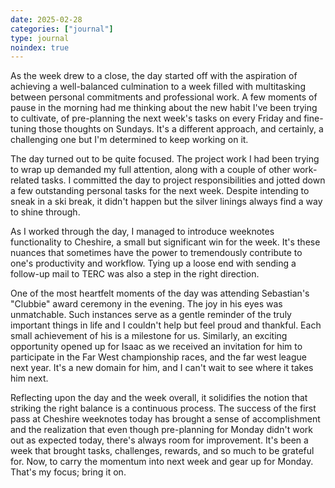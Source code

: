 ```yaml
---
date: 2025-02-28
categories: ["journal"]
type: journal
noindex: true
---
```


As the week drew to a close, the day started off with the aspiration of achieving a well-balanced culmination to a week filled with multitasking between personal commitments and professional work. A few moments of pause in the morning had me thinking about the new habit I've been trying to cultivate, of pre-planning the next week's tasks on every Friday and fine-tuning those thoughts on Sundays. It's a different approach, and certainly, a challenging one but I'm determined to keep working on it.

The day turned out to be quite focused. The project work I had been trying to wrap up demanded my full attention, along with a couple of other work-related tasks. I committed the day to project responsibilities and jotted down a few outstanding personal tasks for the next week. Despite intending to sneak in a ski break, it didn't happen but the silver linings always find a way to shine through.

As I worked through the day, I managed to introduce weeknotes functionality to Cheshire, a small but significant win for the week. It's these nuances that sometimes have the power to tremendously contribute to one's productivity and workflow. Tying up a loose end with sending a follow-up mail to TERC was also a step in the right direction.

One of the most heartfelt moments of the day was attending Sebastian's "Clubbie" award ceremony in the evening. The joy in his eyes was unmatchable. Such instances serve as a gentle reminder of the truly important things in life and I couldn't help but feel proud and thankful. Each small achievement of his is a milestone for us. Similarly, an exciting opportunity opened up for Isaac as we received an invitation for him to participate in the Far West championship races, and the far west league next year. It's a new domain for him, and I can't wait to see where it takes him next.

Reflecting upon the day and the week overall, it solidifies the notion that striking the right balance is a continuous process. The success of the first pass at Cheshire weeknotes today has brought a sense of accomplishment and the realization that even though pre-planning for Monday didn't work out as expected today, there's always room for improvement. It's been a week that brought tasks, challenges, rewards, and so much to be grateful for. Now, to carry the momentum into next week and gear up for Monday. That's my focus; bring it on.